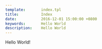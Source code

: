 ```yaml
---
template:       index.tpl
title:          Index
date:           2016-12-01 15:00:00 +0800
keywords:       Hello World
description:    Hello World
---
```


Hello World!